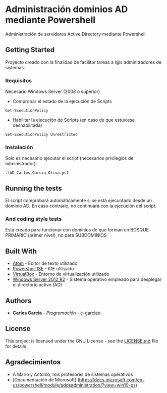 # Administración dominios AD mediante Powershell
Administración de servidores Active Directory mediante Powershell
## Getting Started

Proyecto creado con la finalidad de facilitar tareas a l@s adminitradores de sistemas.

### Requisitos

Necesario Windows Server (2008 o superior)

* Comprobar el estado de la ejecución de Scripts
```
Get-ExecutionPolicy
```
* Habilitar la ejecución de Scripts (en caso de que estuviese deshabilitada)
```
Set-ExecutionPolicy Unrestricted
```
### Instalación

Solo es necesario ejecutar el script (necesarios privilegios de administrador):

```
.\AD_Carlos_Garcia_Oliva.ps1
```
## Running the tests

El script comprobará automáticamente si se está ejecuntado desde un dominio AD. En caso contrario, no continuará con la ejecución del script.


### And coding style tests

Está creado para funcionar con dominios de que forman un BOSQUE PRIMARIO (primer nivel), no para SUBDOMINIOS

## Built With

* [Atom](https://atom.io/) - Editor de texto utilizado
* [Powershell ISE](https://docs.microsoft.com/es-es/powershell/scripting/components/ise/introducing-the-windows-powershell-ise?view=powershell-6) - IDE utilizado
* [VirtualBox](https://www.virtualbox.org/) - Entorno de virtualización utilizado
* [Windows Server 2012 R2](https://www.microsoft.com/es-es/evalcenter/evaluate-windows-server-2012-r2) - Sistema operativo empleado para desplegar el directorio activo (AD)

## Authors

* **Carlos Garcia** - *Programación* - [c-garciao](https://gist.github.com/c-garciao)

## License

This project is licensed under the GNU License - see the [LICENSE.md](LICENSE.md) file for details

## Agradecimientos

* A Mario y Antonio, mis profesores de sistemas operativos
* [Documentación de Microsoft] (https://docs.microsoft.com/en-us/powershell/module/addsadministration/?view=win10-ps) 
